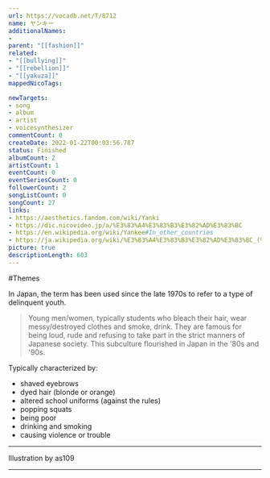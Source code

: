 ```yaml
---
url: https://vocadb.net/T/8712
name: ヤンキー
additionalNames: 
- 
parent: "[[fashion]]"
related:
- "[[bullying]]"
- "[[rebellion]]"
- "[[yakuza]]"
mappedNicoTags:

newTargets:
- song
- album
- artist
- voicesynthesizer
commentCount: 0
createDate: 2022-01-22T00:03:56.787
status: Finished
albumCount: 2
artistCount: 1
eventCount: 0
eventSeriesCount: 0
followerCount: 2
songListCount: 0
songCount: 27
links: 
- https://aesthetics.fandom.com/wiki/Yanki
- https://dic.nicovideo.jp/a/%E3%83%A4%E3%83%B3%E3%82%AD%E3%83%BC
- https://en.wikipedia.org/wiki/Yankee#In_other_countries
- https://ja.wikipedia.org/wiki/%E3%83%A4%E3%83%B3%E3%82%AD%E3%83%BC_(%E4%B8%8D%E8%89%AF%E5%B0%91%E5%B9%B4)
picture: true
descriptionLength: 603
---
```


#Themes

In Japan, the term has been used since the late 1970s to refer to a type of delinquent youth.

>Young men/women, typically students who bleach their hair, wear messy/destroyed clothes and smoke, drink. 
>They are famous for being loud, rude and refusing to take part in the strict manners of Japanese society.
>This subculture flourished in Japan in the '80s and '90s.

Typically characterized by:
- shaved eyebrows
- dyed hair (blonde or orange)
- altered school uniforms (against the rules)
- popping squats
- being poor
- drinking and smoking
- causing violence or trouble

___

Illustration by as109

---

